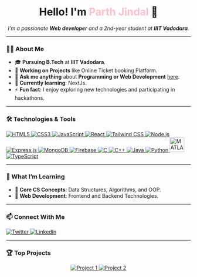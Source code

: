 <h1 align="center">Hello! I'm <span style="color: pink;">Parth Jindal</span> 👋</h1>

<p align="center">
  <em>I'm a passionate <b> Web developer</b> and a 2nd-year student at <b>IIIT Vadodara</b>.</em>
</p>

---

### 🧑‍💻 About Me
- 🎓 **Pursuing B.Tech** at **IIIT Vadodara**.  
- 🚀 **Working on Projects** like Online Ticket booking Platform.  
- 💬 **Ask me anything** about **Programming or Web Development** [here](parthjindal23316@gmail.com).  
- 🌱 **Currently learning**: NextJs.  
- ⚡ **Fun fact**: I enjoy exploring new technologies and participating in hackathons.

---

### 🛠️ Technologies & Tools
<p align="left">
  <!-- Frontend -->
  <a href="https://developer.mozilla.org/en-US/docs/Web/HTML" target="_blank">
    <img src="https://img.icons8.com/color/48/000000/html-5.png" alt="HTML5" />
  </a>
  <a href="https://developer.mozilla.org/en-US/docs/Web/CSS" target="_blank">
    <img src="https://img.icons8.com/color/48/000000/css3.png" alt="CSS3" />
  </a>
  <a href="https://developer.mozilla.org/en-US/docs/Web/JavaScript" target="_blank">
    <img src="https://img.icons8.com/color/48/000000/javascript--v1.png" alt="JavaScript" />
  </a>
  <a href="https://react.dev/" target="_blank">
    <img src="https://img.icons8.com/color/48/000000/react-native.png" alt="React" />
  </a>
  <a href="https://tailwindcss.com/docs" target="_blank">
    <img src="https://img.icons8.com/color/48/000000/tailwindcss.png" alt="Tailwind CSS" />
  </a>

  <!-- Backend -->
  <a href="https://nodejs.org/en/docs/" target="_blank">
    <img src="https://img.icons8.com/color/48/000000/nodejs.png" alt="Node.js" />
  </a>
  <a href="https://expressjs.com/en/4x/api.html" target="_blank">
    <img src="https://img.icons8.com/color/48/000000/express.png" alt="Express.js" />
  </a>
  <a href="https://www.mongodb.com/docs/" target="_blank">
    <img src="https://img.icons8.com/color/48/000000/mongodb.png" alt="MongoDB" />
  </a>
  <a href="https://firebase.google.com/docs" target="_blank">
  <img src="https://img.icons8.com/color/48/000000/firebase.png" alt="Firebase" />
</a>


  <!-- Programming Languages -->
  <a href="https://en.cppreference.com/w/c" target="_blank">
    <img src="https://img.icons8.com/color/48/000000/c-programming.png" alt="C" />
  </a>
  <a href="https://en.cppreference.com/w/cpp" target="_blank">
    <img src="https://img.icons8.com/color/48/000000/c-plus-plus-logo.png" alt="C++" />
  </a>
  <a href="https://docs.oracle.com/en/java/" target="_blank">
    <img src="https://img.icons8.com/color/48/000000/java-coffee-cup-logo.png" alt="Java" />
  </a>
  <a href="https://docs.python.org/3/" target="_blank">
    <img src="https://img.icons8.com/color/48/000000/python.png" alt="Python" />
  </a>
  <a href="https://www.mathworks.com/help/matlab/" target="_blank">
    <img src="https://camo.githubusercontent.com/3588919a3653169677dc926eb819687aa9803162f421737d636056f25d1e49c5/68747470733a2f2f75706c6f61642e77696b696d656469612e6f72672f77696b6970656469612f636f6d6d6f6e732f322f32312f4d61746c61625f4c6f676f2e706e67" alt="MATLAB" width="40" />
  </a>
  <a href="https://www.typescriptlang.org/docs/" target="_blank">
  <img src="https://img.icons8.com/color/48/000000/typescript.png" alt="TypeScript" />
</a>
</p>

---


### 🌱 What I’m Learning
- 🌟 **Core CS Concepts**: Data Structures, Algorithms, and OOP.  
- 🌟 **Web Development**: Frontend and Backend Technologies.  

---

### 📫 Connect With Me
<p align="left">
  <!-- Connect with me -->
  <a href="https://x.com/Parth__jindal/" target="_blank">
    <img src="https://img.icons8.com/color/48/000000/twitter.png" alt="Twitter" />
  </a>
  <a href="https://www.linkedin.com/in/parth-jindal-79373a30a/" target="_blank">
    <img src="https://img.icons8.com/color/48/000000/linkedin.png" alt="LinkedIn" />
  </a>
 
</p>

---

### 🏆 Top Projects
<div align="center">
  <a href="https://github.com/YourUsername/Project1">
    <img src="https://github-readme-stats.vercel.app/api/pin/?username=YourUsername&repo=Project1&theme=radical" alt="Project 1" />
  </a>
  <a href="https://github.com/YourUsername/Project2">
    <img src="https://github-readme-stats.vercel.app/api/pin/?username=YourUsername&repo=Project2&theme=radical" alt="Project 2" />
  </a>
</div>

